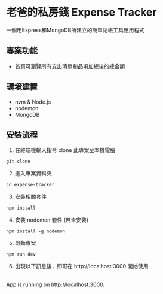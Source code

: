# 老爸的私房錢 Expense Tracker
一個用Express和MongoDB所建立的簡單記帳工具應用程式

## 專案功能
* 首頁可瀏覽所有支出清單和品項加總後的總金額

## 環境建置
* nvm & Node.js
* nodemon
* MongoDB

## 安裝流程
1. 在終端機輸入指令 clone 此專案至本機電腦
```
git clone 
 ```
2. 進入專案資料夾
```
cd expense-tracker
```
3. 安裝相關套件
```
npm install
```
4. 安裝 nodemon 套件 (若未安裝)
```
npm install -g nodemon
```
5. 啟動專案
```
npm run dev
```
6. 出現以下訊息後，即可在 http://localhost:3000 開始使用
<br>
App is running on http://localhost:3000.